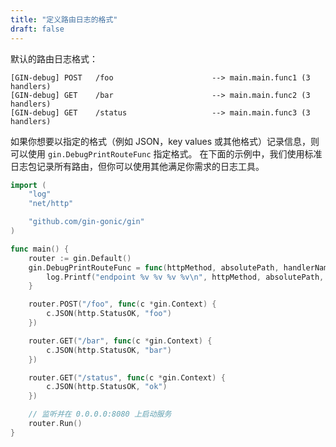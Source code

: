 ```yaml
---
title: "定义路由日志的格式"
draft: false
---
```


默认的路由日志格式：
```
[GIN-debug] POST   /foo                      --> main.main.func1 (3 handlers)
[GIN-debug] GET    /bar                      --> main.main.func2 (3 handlers)
[GIN-debug] GET    /status                   --> main.main.func3 (3 handlers)
```

如果你想要以指定的格式（例如 JSON，key values 或其他格式）记录信息，则可以使用 `gin.DebugPrintRouteFunc` 指定格式。
在下面的示例中，我们使用标准日志包记录所有路由，但你可以使用其他满足你需求的日志工具。
```go
import (
	"log"
	"net/http"

	"github.com/gin-gonic/gin"
)

func main() {
	router := gin.Default()
	gin.DebugPrintRouteFunc = func(httpMethod, absolutePath, handlerName string, nuHandlers int) {
		log.Printf("endpoint %v %v %v %v\n", httpMethod, absolutePath, handlerName, nuHandlers)
	}

	router.POST("/foo", func(c *gin.Context) {
		c.JSON(http.StatusOK, "foo")
	})

	router.GET("/bar", func(c *gin.Context) {
		c.JSON(http.StatusOK, "bar")
	})

	router.GET("/status", func(c *gin.Context) {
		c.JSON(http.StatusOK, "ok")
	})

	// 监听并在 0.0.0.0:8080 上启动服务
	router.Run()
}
```
